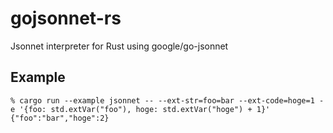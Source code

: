 # gojsonnet-rs
Jsonnet interpreter for Rust using google/go-jsonnet

## Example
```
% cargo run --example jsonnet -- --ext-str=foo=bar --ext-code=hoge=1 -e '{foo: std.extVar("foo"), hoge: std.extVar("hoge") + 1}'
{"foo":"bar","hoge":2}
```
